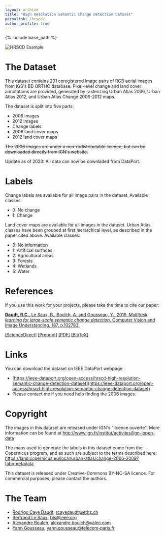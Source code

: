 ```yaml
---
layout: archive
title: "High Resolution Semantic Change Detection Dataset"
permalink: /hrscd/
author_profile: true
---
```


{% include base_path %}


![HRSCD Example](/images/hrscd-cover.png)

The Dataset
======
This dataset contains 291 coregistered image pairs of RGB aerial images from IGS's BD ORTHO database. Pixel-level change and land cover annotations are provided, generated by rasterizing Urban Atlas 2006, Urban Atlas 2012, and Urban Atlas Change 2006-2012 maps. 

The dataset is split into five parts:
  - 2006 images 
  - 2012 images
  - Change labels
  - 2006 land cover maps
  - 2012 land cover maps

~~The 2006 images are under a non-redistributable licence, but can be downloaded directly from IGN's website.~~

Update as of 2023: All data can now be downladed from DataPort.



Labels
======
Change labels are available for all image pairs in the dataset. Available classes:
  - 0: No change
  - 1: Change

Land cover maps are available for all images in the dataset. Urban Atlas classes have been grouped at first hierarchical level, as described in the paper cited above. Available classes:
  - 0: No information
  - 1: Artificial surfaces
  - 2: Agricultural areas
  - 3: Forests
  - 4: Wetlands
  - 5: Water
  
References
======
If you use this work for your projects, please take the time to cite our paper:

[**Daudt, R.C.**, Le Saux, B., Boulch, A. and Gousseau, Y., 2019. *Multitask learning for large-scale semantic change detection*. Computer Vision and Image Understanding, 187, p.102783.](https://rcdaudt.github.io/publication/2018-08-22-urban-change-detection)

[[ScienceDirect]](https://www.sciencedirect.com/science/article/pii/S1077314219300992) [[Preprint]](https://arxiv.org/abs/1810.08452) [[PDF]](http://rcdaudt.github.io/files/2018cviu-hrscd.pdf) [[BibTeX]](daudt2019cviu-hrscd.bib)


Links
======
You can download the dataset on IEEE DataPort webpage:

* [https://ieee-dataport.org/open-access/hrscd-high-resolution-semantic-change-detection-dataset](https://ieee-dataport.org/open-access/hrscd-high-resolution-semantic-change-detection-dataset)
* Please contact me if you need help finding the 2006 images.


Copyright
=====
The images in this dataset are released under IGN's "licence ouverte". More information can be found at http://www.ign.fr/institut/activites/lign-lopen-data

The maps used to generate the labels in this dataset come from the Copernicus program, and as such are subject to the terms described here: https://land.copernicus.eu/local/urban-atlas/change-2006-2009?tab=metadata 

This dataset is released under Creative-Commons BY-NC-SA licence. For commercial purposes, please contact the authors.

The Team
======
* [Rodrigo Caye Daudt](https://rcdaudt.github.io/), rcayedaudt@ethz.ch
* [Bertrand Le Saux](https://blesaux.github.io/), bls@ieee.org
* [Alexandre Boulch](https://aboulch.github.io/), alexandre.boulch@valeo.com
* [Yann Gousseau](https://perso.telecom-paristech.fr/gousseau/), yann.gousseau@telecom-paris.fr
  

